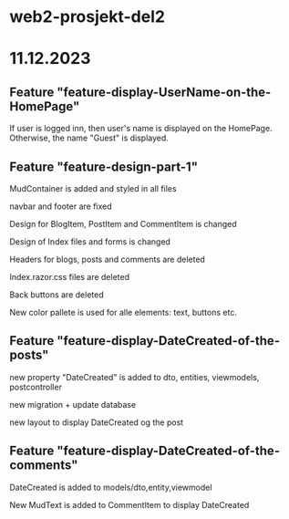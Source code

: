 # web2-prosjekt-del2

# 11.12.2023
## Feature "feature-display-UserName-on-the-HomePage"
If user is logged inn, then user's name is displayed on the HomePage.  
Otherwise, the name "Guest" is displayed.

## Feature "feature-design-part-1"
MudContainer is added and styled in all files

navbar and footer are fixed

Design for BlogItem, PostItem and CommentItem is changed

Design of Index files and forms is changed

Headers for blogs, posts and comments are deleted

Index.razor.css files are deleted

Back buttons are deleted

New color pallete is used for alle elements: text, buttons etc.

## Feature "feature-display-DateCreated-of-the-posts"
new property "DateCreated" is added to dto, entities, viewmodels, postcontroller

new migration + update database

new layout to display DateCreated og the post

## Feature "feature-display-DateCreated-of-the-comments"

DateCreated is added to models/dto,entity,viewmodel

New MudText is added to CommentItem to display DateCreated